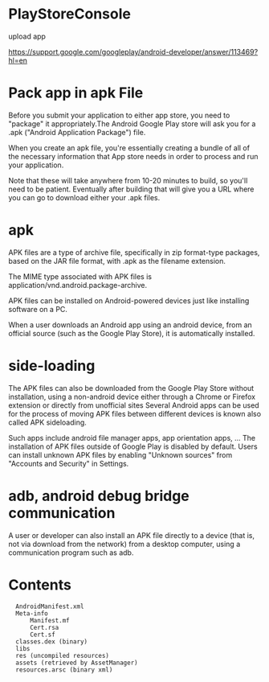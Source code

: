 # PlayStoreConsole
upload app

https://support.google.com/googleplay/android-developer/answer/113469?hl=en

# Pack app in apk File

Before you submit your application to either app store, you need to "package" it appropriately.The Android Google Play store will ask you for a .apk ("Android Application Package") file.

When you create an apk file, you're essentially creating a bundle of all of the necessary information that App store needs in order to process and run your application.

Note that these will take anywhere from 10-20 minutes to build, so you'll need to be patient. Eventually after building that will give you a URL where you can go to download either your .apk files.

# apk

APK files are a type of archive file, specifically in zip format-type packages, based on the JAR file format, with .apk as the filename extension. 

The MIME type associated with APK files is application/vnd.android.package-archive.

APK files can be installed on Android-powered devices just like installing software on a PC. 

When a user downloads an Android app using an android device, from an official source (such as the Google Play Store), it is automatically installed. 

# side-loading

The APK files can also be downloaded from the Google Play Store without installation, using a non-android device either through a Chrome or Firefox extension or directly from unofficial sites Several Android apps can be used for the process of moving APK files between different devices is known also called APK sideloading. 

Such apps include android file manager apps, app orientation apps, ... The installation of APK files outside of Google Play is disabled by default. Users can install unknown APK files by enabling "Unknown sources" from "Accounts and Security" in Settings.

# adb, android debug bridge communication

A user or developer can also install an APK file directly to a device (that is, not via download from the network) from a desktop computer, using a communication program such as adb.

# Contents

      AndroidManifest.xml
      Meta-info
          Manifest.mf
          Cert.rsa
          Cert.sf
      classes.dex (binary)
      libs
      res (uncompiled resources)
      assets (retrieved by AssetManager)
      resources.arsc (binary xml)

